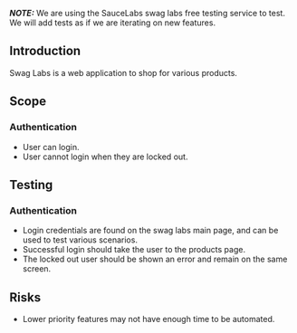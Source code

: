 **_NOTE:_** We are using the SauceLabs swag labs free testing service to test. We will add tests as if we are iterating on new features. 

## Introduction
Swag Labs is a web application to shop for various products. 

## Scope

### Authentication
- User can login.
- User cannot login when they are locked out. 

## Testing

### Authentication
- Login credentials are found on the swag labs main page, and can be used to test various scenarios.
- Successful login should take the user to the products page.
- The locked out user should be shown an error and remain on the same screen.

## Risks 
- Lower priority features may not have enough time to be automated. 